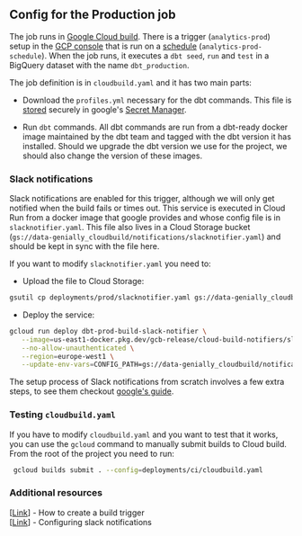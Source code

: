 ## Config for the Production job

The job runs in [Google Cloud build](https://cloud.google.com/build). There is a trigger (`analytics-prod`) setup 
in the [GCP console](https://console.cloud.google.com/cloud-build/triggers?project=data-genially)
that is run on a [schedule](https://console.cloud.google.com/cloudscheduler?project=data-genially)
(`analytics-prod-schedule`). When the job runs, it executes a `dbt seed`, `run` and `test` in a BigQuery
dataset with the name `dbt_production`.

The job definition is in `cloudbuild.yaml` and it has two main parts:

- Download the `profiles.yml` necessary for the dbt commands. This file is
  [stored](https://console.cloud.google.com/security/secret-manager?project=data-genially) securely
  in google's [Secret Manager](https://cloud.google.com/secret-manager).

- Run `dbt` commands. All dbt commands are run from a dbt-ready docker image maintained by the dbt team and 
  tagged with the dbt version it has installed. Should we upgrade the dbt version we use for the project, we
  should also change the version of these images.

### Slack notifications

Slack notifications are enabled for this trigger, although we will only get notified when the build fails
or times out. This service is executed in Cloud Run from a docker image that google provides and whose config
file is in `slacknotifier.yaml`. This file also lives in a Cloud Storage bucket
(`gs://data-genially_cloudbuild/notifications/slacknotifier.yaml`) and should be kept in sync with the file here.

If you want to modify `slacknotifier.yaml` you need to:

- Upload the file to Cloud Storage:

```bash
gsutil cp deployments/prod/slacknotifier.yaml gs://data-genially_cloudbuild/notifications/slacknotifier.yaml
```

- Deploy the service:

```bash
gcloud run deploy dbt-prod-build-slack-notifier \
   --image=us-east1-docker.pkg.dev/gcb-release/cloud-build-notifiers/slack:latest \
   --no-allow-unauthenticated \
   --region=europe-west1 \
   --update-env-vars=CONFIG_PATH=gs://data-genially_cloudbuild/notifications/slacknotifier.yaml,PROJECT_ID=data-genially
```

The setup process of Slack notifications from scratch involves a few extra steps, to see them checkout
[google's guide](https://cloud.google.com/build/docs/configuring-notifications/configure-slack).

### Testing `cloudbuild.yaml`

If you have to modify `cloudbuild.yaml` and you want to test that it works, you can use the `gcloud`
command to manually submit builds to Cloud build. From the root of the project you need to run:

```bash
 gcloud builds submit . --config=deployments/ci/cloudbuild.yaml
```

### Additional resources

[[Link](https://cloud.google.com/build/docs/automating-builds/create-manage-triggers)] - How to create a build trigger \
[[Link](https://cloud.google.com/build/docs/configuring-notifications/configure-slack)] - Configuring slack notifications
